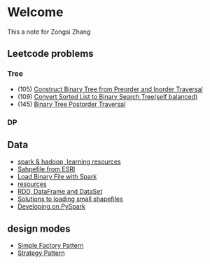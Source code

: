 # Welcome
This a note for Zongsi Zhang

## Leetcode problems
### Tree
- (105) [Construct Binary Tree from Preorder and Inorder Traversal](leetcode/105.md)
- (109) [Convert Sorted List to Binary Search Tree(self balanced)](leetcode/109.md)
- (145) [Binary Tree Postorder Traversal](leetcode/145.md)

### DP

## Data
- [spark & hadoop, learning resources](spark/resources.md)
- [Sahpefile from ESRI](spark/shpfile.md)
- [Load Binary File with Spark](spark/sparkreadbinary.md)
- [resources](spark/articles.md)
- [RDD, DataFrame and DataSet](spark/dsdfrdd.md)
- [Solutions to loading small shapefiles](spark/smallfileproblems.md)
- [Developing on PySpark](spark/pyspark.md)


## design modes
- [Simple Factory Pattern](designmode/simplefactory.md)
- [Strategy Pattern](designmode/strategy.md)